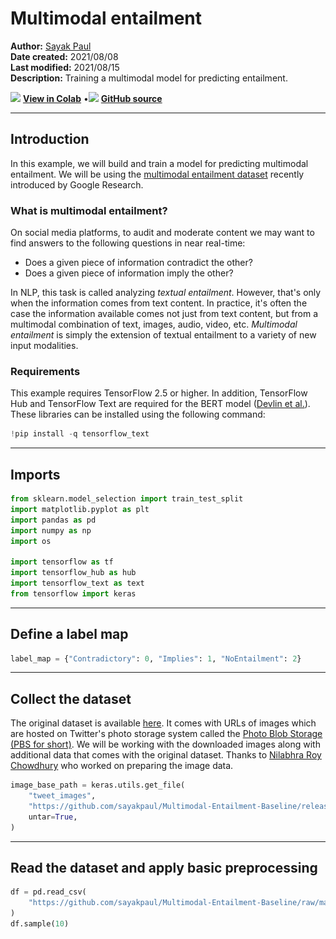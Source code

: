 # Multimodal entailment

**Author:** [Sayak Paul](https://twitter.com/RisingSayak)<br>
**Date created:** 2021/08/08<br>
**Last modified:** 2021/08/15<br>
**Description:** Training a multimodal model for predicting entailment.


<img class="k-inline-icon" src="https://colab.research.google.com/img/colab_favicon.ico"/> [**View in Colab**](https://colab.research.google.com/github/keras-team/keras-io/blob/master/examples/nlp/ipynb/multimodal_entailment.ipynb)  <span class="k-dot">•</span><img class="k-inline-icon" src="https://github.com/favicon.ico"/> [**GitHub source**](https://github.com/keras-team/keras-io/blob/master/examples/nlp/multimodal_entailment.py)



---
## Introduction

In this example, we will build and train a model for predicting multimodal entailment. We will be
using the
[multimodal entailment dataset](https://github.com/google-research-datasets/recognizing-multimodal-entailment)
recently introduced by Google Research.

### What is multimodal entailment?

On social media platforms, to audit and moderate content
we may want to find answers to the
following questions in near real-time:

* Does a given piece of information contradict the other?
* Does a given piece of information imply the other?

In NLP, this task is called analyzing _textual entailment_. However, that's only
when the information comes from text content.
In practice, it's often the case the information available comes not just
from text content, but from a multimodal combination of text, images, audio, video, etc.
_Multimodal entailment_ is simply the extension of textual entailment to a variety
of new input modalities.

### Requirements

This example requires TensorFlow 2.5 or higher. In addition, TensorFlow Hub and
TensorFlow Text are required for the BERT model
([Devlin et al.](https://arxiv.org/abs/1810.04805)). These libraries can be installed
using the following command:


```python
!pip install -q tensorflow_text
```

---
## Imports


```python
from sklearn.model_selection import train_test_split
import matplotlib.pyplot as plt
import pandas as pd
import numpy as np
import os

import tensorflow as tf
import tensorflow_hub as hub
import tensorflow_text as text
from tensorflow import keras
```

---
## Define a label map


```python
label_map = {"Contradictory": 0, "Implies": 1, "NoEntailment": 2}
```

---
## Collect the dataset

The original dataset is available
[here](https://github.com/google-research-datasets/recognizing-multimodal-entailment).
It comes with URLs of images which are hosted on Twitter's photo storage system called
the
[Photo Blob Storage (PBS for short)](https://blog.twitter.com/engineering/en_us/a/2012/blobstore-twitter-s-in-house-photo-storage-system).
We will be working with the downloaded images along with additional data that comes with
the original dataset. Thanks to
[Nilabhra Roy Chowdhury](https://de.linkedin.com/in/nilabhraroychowdhury) who worked on
preparing the image data.


```python
image_base_path = keras.utils.get_file(
    "tweet_images",
    "https://github.com/sayakpaul/Multimodal-Entailment-Baseline/releases/download/v1.0.0/tweet_images.tar.gz",
    untar=True,
)
```

---
## Read the dataset and apply basic preprocessing


```python
df = pd.read_csv(
    "https://github.com/sayakpaul/Multimodal-Entailment-Baseline/raw/main/csvs/tweets.csv"
)
df.sample(10)
```




<div style="overflow-x: scroll; width: 100%;">
<style scoped>
    .dataframe tbody tr th:only-of-type {
        vertical-align: middle;
    }

<div class="k-default-codeblock">
```
.dataframe tbody tr th {
    vertical-align: top;
}

.dataframe thead th {
    text-align: right;
}
```
</div>
</style>
<table border="1" class="dataframe">
  <thead>
    <tr style="text-align: right;">
      <th></th>
      <th>id_1</th>
      <th>text_1</th>
      <th>image_1</th>
      <th>id_2</th>
      <th>text_2</th>
      <th>image_2</th>
      <th>label</th>
    </tr>
  </thead>
  <tbody>
    <tr>
      <th>291</th>
      <td>1330800194863190016</td>
      <td>#KLM1167 (B738): #AMS (Amsterdam) to #HEL (Van...</td>
      <td>http://pbs.twimg.com/media/EnfzuZAW4AE236p.png</td>
      <td>1378695438480588802</td>
      <td>#CKK205 (B77L): #PVG (Shanghai) to #AMS (Amste...</td>
      <td>http://pbs.twimg.com/media/EyIcMexXEAE6gia.png</td>
      <td>NoEntailment</td>
    </tr>
    <tr>
      <th>37</th>
      <td>1366581728312057856</td>
      <td>Friends, interested all go to have a look!\n@j...</td>
      <td>http://pbs.twimg.com/media/EvcS1v4UcAEEXPO.jpg</td>
      <td>1373810535066570759</td>
      <td>Friends, interested all go to have a look!\n@f...</td>
      <td>http://pbs.twimg.com/media/ExDBZqwVIAQ4LWk.jpg</td>
      <td>Contradictory</td>
    </tr>
    <tr>
      <th>315</th>
      <td>1352551603258052608</td>
      <td>#WINk Drops I have earned today🚀\n\nToday:1/22...</td>
      <td>http://pbs.twimg.com/media/EsTdcLLVcAIiFKT.jpg</td>
      <td>1354636016234098688</td>
      <td>#WINk Drops I have earned today☀\n\nToday:1/28...</td>
      <td>http://pbs.twimg.com/media/EsyhK-qU0AgfMAH.jpg</td>
      <td>NoEntailment</td>
    </tr>
    <tr>
      <th>761</th>
      <td>1379795999493853189</td>
      <td>#buythedip Ready to FLY even HIGHER  #pennysto...</td>
      <td>http://pbs.twimg.com/media/EyYFJCzWgAMfTrT.jpg</td>
      <td>1380190250144792576</td>
      <td>#buythedip Ready to FLY even HIGHER  #pennysto...</td>
      <td>http://pbs.twimg.com/media/Eydrt0ZXAAMmbfv.jpg</td>
      <td>NoEntailment</td>
    </tr>
    <tr>
      <th>146</th>
      <td>1340185132293099523</td>
      <td>I know sometimes I am weird to you.\n\nBecause...</td>
      <td>http://pbs.twimg.com/media/EplLRriWwAAJ2AE.jpg</td>
      <td>1359755419883814913</td>
      <td>I put my sword down and get on my knees to swe...</td>
      <td>http://pbs.twimg.com/media/Et7SWWeWYAICK-c.jpg</td>
      <td>NoEntailment</td>
    </tr>
    <tr>
      <th>1351</th>
      <td>1381256604926967813</td>
      <td>Finally completed the skin rendering. Will sta...</td>
      <td>http://pbs.twimg.com/media/Eys1j7NVIAgF-YF.jpg</td>
      <td>1381630932092784641</td>
      <td>Hair rendering. Will finish the hair by tomorr...</td>
      <td>http://pbs.twimg.com/media/EyyKAoaUUAElm-e.jpg</td>
      <td>NoEntailment</td>
    </tr>
    <tr>
      <th>368</th>
      <td>1371883298805403649</td>
      <td>📉 $LINK Number of Receiving Addresses (7d MA) ...</td>
      <td>http://pbs.twimg.com/media/EwnoltOWEAAS4mG.jpg</td>
      <td>1373216720974979072</td>
      <td>📉 $LINK Number of Receiving Addresses (7d MA) ...</td>
      <td>http://pbs.twimg.com/media/Ew6lVGYXEAE6Ugi.jpg</td>
      <td>NoEntailment</td>
    </tr>
    <tr>
      <th>1112</th>
      <td>1377679115159887873</td>
      <td>April is National Distracted Driving Awareness...</td>
      <td>http://pbs.twimg.com/media/Ex5_u7UVIAARjQ2.jpg</td>
      <td>1379075258448281608</td>
      <td>April is Distracted Driving Awareness Month.  ...</td>
      <td>http://pbs.twimg.com/media/EyN1YjpWUAMc5ak.jpg</td>
      <td>NoEntailment</td>
    </tr>
    <tr>
      <th>264</th>
      <td>1330727515741167619</td>
      <td>♥️Verse Of The Day♥️\n.\n#VerseOfTheDay #Quran...</td>
      <td>http://pbs.twimg.com/media/EnexnydXIAYuI11.jpg</td>
      <td>1332623263495819264</td>
      <td>♥️Verse Of The Day♥️\n.\n#VerseOfTheDay #Quran...</td>
      <td>http://pbs.twimg.com/media/En5ty1VXUAATALP.jpg</td>
      <td>NoEntailment</td>
    </tr>
    <tr>
      <th>865</th>
      <td>1377784616275296261</td>
      <td>No white picket fence can keep us in. #TBT 200...</td>
      <td>http://pbs.twimg.com/media/Ex7fzouWQAITAq8.jpg</td>
      <td>1380175915804672012</td>
      <td>Sometimes you just need to change your altitud...</td>
      <td>http://pbs.twimg.com/media/EydernQXIAk2g5v.jpg</td>
      <td>NoEntailment</td>
    </tr>
  </tbody>
</table>
</div>



The columns we are interested in are the following:

* `text_1`
* `image_1`
* `text_2`
* `image_2`
* `label`

The entailment task is formulated as the following:

***Given the pairs of (`text_1`, `image_1`) and (`text_2`, `image_2`) do they entail (or
not entail or contradict) each other?***

We have the images already downloaded. `image_1` is downloaded as `id1` as its filename
and `image2` is downloaded as `id2` as its filename. In the next step, we will add two
more columns to `df` - filepaths of `image_1`s and `image_2`s.


```python
images_one_paths = []
images_two_paths = []

for idx in range(len(df)):
    current_row = df.iloc[idx]
    id_1 = current_row["id_1"]
    id_2 = current_row["id_2"]
    extentsion_one = current_row["image_1"].split(".")[-1]
    extentsion_two = current_row["image_2"].split(".")[-1]

    image_one_path = os.path.join(image_base_path, str(id_1) + f".{extentsion_one}")
    image_two_path = os.path.join(image_base_path, str(id_2) + f".{extentsion_two}")

    images_one_paths.append(image_one_path)
    images_two_paths.append(image_two_path)

df["image_1_path"] = images_one_paths
df["image_2_path"] = images_two_paths

# Create another column containing the integer ids of
# the string labels.
df["label_idx"] = df["label"].apply(lambda x: label_map[x])
```

---
## Dataset visualization


```python

def visualize(idx):
    current_row = df.iloc[idx]
    image_1 = plt.imread(current_row["image_1_path"])
    image_2 = plt.imread(current_row["image_2_path"])
    text_1 = current_row["text_1"]
    text_2 = current_row["text_2"]
    label = current_row["label"]

    plt.subplot(1, 2, 1)
    plt.imshow(image_1)
    plt.axis("off")
    plt.title("Image One")
    plt.subplot(1, 2, 2)
    plt.imshow(image_1)
    plt.axis("off")
    plt.title("Image Two")
    plt.show()

    print(f"Text one: {text_1}")
    print(f"Text two: {text_2}")
    print(f"Label: {label}")


random_idx = np.random.choice(len(df))
visualize(random_idx)

random_idx = np.random.choice(len(df))
visualize(random_idx)
```


    
![png](/img/examples/nlp/multimodal_entailment/multimodal_entailment_14_0.png)
    


<div class="k-default-codeblock">
```
Text one: Friends, interested all go to have a look!
@ThePartyGoddess @OurLadyAngels @BJsWholesale @Richard_Jeni @FashionLavidaG @RapaRooski @DMVTHING @DeMarcoReports @LobidaFo @DeMarcoMorgan https://t.co/cStULl7y7G
Text two: Friends, interested all go to have a look!
@smittyses @CYosabel @crum_7 @CrumDarrell @ElymalikU @jenloarn @SoCodiePrevost @roblowry82 @Crummy_14 @CSchmelzenbach https://t.co/IZphLTNzgl
Label: Contradictory

```
</div>
    
![png](/img/examples/nlp/multimodal_entailment/multimodal_entailment_14_2.png)
    


<div class="k-default-codeblock">
```
Text one: 👟 KICK OFF @ MARDEN SPORTS COMPLEX
```
</div>
    
<div class="k-default-codeblock">
```
We're underway in the Round 6 opener!
```
</div>
    
<div class="k-default-codeblock">
```
📺: @Foxtel, @kayosports
📱: My Football Live app https://t.co/wHSpvQaoGC
```
</div>
    
<div class="k-default-codeblock">
```
#WLeague #ADLvMVC #AUFC #MVFC https://t.co/3Smp8KXm8W
Text two: 👟 KICK OFF @ MARSDEN SPORTS COMPLEX
```
</div>
    
<div class="k-default-codeblock">
```
We're underway in sunny Adelaide!
```
</div>
    
<div class="k-default-codeblock">
```
📺: @Foxtel, @kayosports
📱: My Football Live app https://t.co/wHSpvQaoGC
```
</div>
    
<div class="k-default-codeblock">
```
#ADLvCBR #WLeague #AUFC #UnitedAlways https://t.co/fG1PyLQXM4
Label: NoEntailment

```
</div>
---
## Train/test split

The dataset suffers from
[class imbalance problem](https://developers.google.com/machine-learning/glossary#class-imbalanced-dataset).
We can confirm that in the following cell.


```python
df["label"].value_counts()
```




<div class="k-default-codeblock">
```
NoEntailment     1182
Implies           109
Contradictory     109
Name: label, dtype: int64

```
</div>
To account for that we will go for a stratified split.


```python
# 10% for test
train_df, test_df = train_test_split(
    df, test_size=0.1, stratify=df["label"].values, random_state=42
)
# 5% for validation
train_df, val_df = train_test_split(
    train_df, test_size=0.05, stratify=train_df["label"].values, random_state=42
)

print(f"Total training examples: {len(train_df)}")
print(f"Total validation examples: {len(val_df)}")
print(f"Total test examples: {len(test_df)}")
```

<div class="k-default-codeblock">
```
Total training examples: 1197
Total validation examples: 63
Total test examples: 140

```
</div>
---
## Data input pipeline

TensorFlow Hub provides
[variety of BERT family of models](https://www.tensorflow.org/text/tutorials/bert_glue#loading_models_from_tensorflow_hub).
Each of those models comes with a
corresponding preprocessing layer. You can learn more about these models and their
preprocessing layers from
[this resource](https://www.tensorflow.org/text/tutorials/bert_glue#loading_models_from_tensorflow_hub).

To keep the runtime of this example relatively short, we will use a smaller variant of
the original BERT model.


```python
# Define TF Hub paths to the BERT encoder and its preprocessor
bert_model_path = (
    "https://tfhub.dev/tensorflow/small_bert/bert_en_uncased_L-2_H-256_A-4/1"
)
bert_preprocess_path = "https://tfhub.dev/tensorflow/bert_en_uncased_preprocess/3"
```

Our text preprocessing code mostly comes from
[this tutorial](https://www.tensorflow.org/text/tutorials/bert_glue).
You are highly encouraged to check out the tutorial to learn more about the input
preprocessing.


```python

def make_bert_preprocessing_model(sentence_features, seq_length=128):
    """Returns Model mapping string features to BERT inputs.

  Args:
    sentence_features: A list with the names of string-valued features.
    seq_length: An integer that defines the sequence length of BERT inputs.

  Returns:
    A Keras Model that can be called on a list or dict of string Tensors
    (with the order or names, resp., given by sentence_features) and
    returns a dict of tensors for input to BERT.
  """

    input_segments = [
        tf.keras.layers.Input(shape=(), dtype=tf.string, name=ft)
        for ft in sentence_features
    ]

    # Tokenize the text to word pieces.
    bert_preprocess = hub.load(bert_preprocess_path)
    tokenizer = hub.KerasLayer(bert_preprocess.tokenize, name="tokenizer")
    segments = [tokenizer(s) for s in input_segments]

    # Optional: Trim segments in a smart way to fit seq_length.
    # Simple cases (like this example) can skip this step and let
    # the next step apply a default truncation to approximately equal lengths.
    truncated_segments = segments

    # Pack inputs. The details (start/end token ids, dict of output tensors)
    # are model-dependent, so this gets loaded from the SavedModel.
    packer = hub.KerasLayer(
        bert_preprocess.bert_pack_inputs,
        arguments=dict(seq_length=seq_length),
        name="packer",
    )
    model_inputs = packer(truncated_segments)
    return keras.Model(input_segments, model_inputs)


bert_preprocess_model = make_bert_preprocessing_model(["text_1", "text_2"])
keras.utils.plot_model(bert_preprocess_model, show_shapes=True, show_dtype=True)
```




    
![png](/img/examples/nlp/multimodal_entailment/multimodal_entailment_22_0.png)
    



### Run the preprocessor on a sample input


```python
idx = np.random.choice(len(train_df))
row = train_df.iloc[idx]
sample_text_1, sample_text_2 = row["text_1"], row["text_2"]
print(f"Text 1: {sample_text_1}")
print(f"Text 2: {sample_text_2}")

test_text = [np.array([sample_text_1]), np.array([sample_text_2])]
text_preprocessed = bert_preprocess_model(test_text)

print("Keys           : ", list(text_preprocessed.keys()))
print("Shape Word Ids : ", text_preprocessed["input_word_ids"].shape)
print("Word Ids       : ", text_preprocessed["input_word_ids"][0, :16])
print("Shape Mask     : ", text_preprocessed["input_mask"].shape)
print("Input Mask     : ", text_preprocessed["input_mask"][0, :16])
print("Shape Type Ids : ", text_preprocessed["input_type_ids"].shape)
print("Type Ids       : ", text_preprocessed["input_type_ids"][0, :16])

```

<div class="k-default-codeblock">
```
Text 1: Renewables met 97% of Scotland's electricity demand in 2020!!!!
https://t.co/wi5c9UFAUF https://t.co/arcuBgh0BP
Text 2: Renewables met 97% of Scotland's electricity demand in 2020 https://t.co/SrhyqPnIkU https://t.co/LORgvTM7Sn
Keys           :  ['input_mask', 'input_word_ids', 'input_type_ids']
Shape Word Ids :  (1, 128)
Word Ids       :  tf.Tensor(
[  101 13918  2015  2777  5989  1003  1997  3885  1005  1055  6451  5157
  1999 12609   999   999], shape=(16,), dtype=int32)
Shape Mask     :  (1, 128)
Input Mask     :  tf.Tensor([1 1 1 1 1 1 1 1 1 1 1 1 1 1 1 1], shape=(16,), dtype=int32)
Shape Type Ids :  (1, 128)
Type Ids       :  tf.Tensor([0 0 0 0 0 0 0 0 0 0 0 0 0 0 0 0], shape=(16,), dtype=int32)

```
</div>
We will now create `tf.data.Dataset` objects from the dataframes.

Note that the text inputs will be preprocessed as a part of the data input pipeline. But
the preprocessing modules can also be a part of their corresponding BERT models. This
helps reduce the training/serving skew and lets our models operate with raw text inputs.
Follow [this tutorial](https://www.tensorflow.org/text/tutorials/classify_text_with_bert)
to learn more about how to incorporate the preprocessing modules directly inside the
models.


```python

def dataframe_to_dataset(dataframe):
    columns = ["image_1_path", "image_2_path", "text_1", "text_2", "label_idx"]
    dataframe = dataframe[columns].copy()
    labels = dataframe.pop("label_idx")
    ds = tf.data.Dataset.from_tensor_slices((dict(dataframe), labels))
    ds = ds.shuffle(buffer_size=len(dataframe))
    return ds

```

### Preprocessing utilities


```python
resize = (128, 128)
bert_input_features = ["input_word_ids", "input_type_ids", "input_mask"]


def preprocess_image(image_path):
    extension = tf.strings.split(image_path)[-1]

    image = tf.io.read_file(image_path)
    if extension == b"jpg":
        image = tf.image.decode_jpeg(image, 3)
    else:
        image = tf.image.decode_png(image, 3)
    image = tf.image.resize(image, resize)
    return image


def preprocess_text(text_1, text_2):
    text_1 = tf.convert_to_tensor([text_1])
    text_2 = tf.convert_to_tensor([text_2])
    output = bert_preprocess_model([text_1, text_2])
    output = {feature: tf.squeeze(output[feature]) for feature in bert_input_features}
    return output


def preprocess_text_and_image(sample):
    image_1 = preprocess_image(sample["image_1_path"])
    image_2 = preprocess_image(sample["image_2_path"])
    text = preprocess_text(sample["text_1"], sample["text_2"])
    return {"image_1": image_1, "image_2": image_2, "text": text}

```

### Create the final datasets


```python
batch_size = 32
auto = tf.data.AUTOTUNE


def prepare_dataset(dataframe, training=True):
    ds = dataframe_to_dataset(dataframe)
    if training:
        ds = ds.shuffle(len(train_df))
    ds = ds.map(lambda x, y: (preprocess_text_and_image(x), y)).cache()
    ds = ds.batch(batch_size).prefetch(auto)
    return ds


train_ds = prepare_dataset(train_df)
validation_ds = prepare_dataset(val_df, False)
test_ds = prepare_dataset(test_df, False)

```

---
## Model building utilities

Our final model will accept two images along with their text counterparts. While the
images will be directly fed to the model the text inputs will first be preprocessed and
then will make it into the model. Below is a visual illustration of this approach:

![](https://github.com/sayakpaul/Multimodal-Entailment-Baseline/raw/main/figures/brief_architecture.png)

The model consists of the following elements:

* A standalone encoder for the images. We will use a
[ResNet50V2](https://arxiv.org/abs/1603.05027) pre-trained on the ImageNet-1k dataset for
this.
* A standalone encoder for the images. A pre-trained BERT will be used for this.

After extracting the individual embeddings, they will be projected in an identical space.
Finally, their projections will be concatenated and be fed to the final classification
layer.

This is a multi-class classification problem involving the following classes:

* NoEntailment
* Implies
* Contradictory

`project_embeddings()`, `create_vision_encoder()`, and `create_text_encoder()` utilities
are referred from [this example](https://keras.io/examples/nlp/nl_image_search/).

Projection utilities


```python

def project_embeddings(
    embeddings, num_projection_layers, projection_dims, dropout_rate
):
    projected_embeddings = keras.layers.Dense(units=projection_dims)(embeddings)
    for _ in range(num_projection_layers):
        x = tf.nn.gelu(projected_embeddings)
        x = keras.layers.Dense(projection_dims)(x)
        x = keras.layers.Dropout(dropout_rate)(x)
        x = keras.layers.Add()([projected_embeddings, x])
        projected_embeddings = keras.layers.LayerNormalization()(x)
    return projected_embeddings

```

Vision encoder utilities


```python

def create_vision_encoder(
    num_projection_layers, projection_dims, dropout_rate, trainable=False
):
    # Load the pre-trained ResNet50V2 model to be used as the base encoder.
    resnet_v2 = keras.applications.ResNet50V2(
        include_top=False, weights="imagenet", pooling="avg"
    )
    # Set the trainability of the base encoder.
    for layer in resnet_v2.layers:
        layer.trainable = trainable

    # Receive the images as inputs.
    image_1 = keras.Input(shape=(128, 128, 3), name="image_1")
    image_2 = keras.Input(shape=(128, 128, 3), name="image_2")

    # Preprocess the input image.
    preprocessed_1 = keras.applications.resnet_v2.preprocess_input(image_1)
    preprocessed_2 = keras.applications.resnet_v2.preprocess_input(image_2)

    # Generate the embeddings for the images using the resnet_v2 model
    # concatenate them.
    embeddings_1 = resnet_v2(preprocessed_1)
    embeddings_2 = resnet_v2(preprocessed_2)
    embeddings = keras.layers.Concatenate()([embeddings_1, embeddings_2])

    # Project the embeddings produced by the model.
    outputs = project_embeddings(
        embeddings, num_projection_layers, projection_dims, dropout_rate
    )
    # Create the vision encoder model.
    return keras.Model([image_1, image_2], outputs, name="vision_encoder")

```

Text encoder utilities


```python

def create_text_encoder(
    num_projection_layers, projection_dims, dropout_rate, trainable=False
):
    # Load the pre-trained BERT model to be used as the base encoder.
    bert = hub.KerasLayer(bert_model_path, name="bert",)
    # Set the trainability of the base encoder.
    bert.trainable = trainable

    # Receive the text as inputs.
    bert_input_features = ["input_type_ids", "input_mask", "input_word_ids"]
    inputs = {
        feature: keras.Input(shape=(128,), dtype=tf.int32, name=feature)
        for feature in bert_input_features
    }

    # Generate embeddings for the preprocessed text using the BERT model.
    embeddings = bert(inputs)["pooled_output"]

    # Project the embeddings produced by the model.
    outputs = project_embeddings(
        embeddings, num_projection_layers, projection_dims, dropout_rate
    )
    # Create the text encoder model.
    return keras.Model(inputs, outputs, name="text_encoder")

```

Multimodal model utilities


```python

def create_multimodal_model(
    num_projection_layers=1,
    projection_dims=256,
    dropout_rate=0.1,
    vision_trainable=False,
    text_trainable=False,
):
    # Receive the images as inputs.
    image_1 = keras.Input(shape=(128, 128, 3), name="image_1")
    image_2 = keras.Input(shape=(128, 128, 3), name="image_2")

    # Receive the text as inputs.
    bert_input_features = ["input_type_ids", "input_mask", "input_word_ids"]
    text_inputs = {
        feature: keras.Input(shape=(128,), dtype=tf.int32, name=feature)
        for feature in bert_input_features
    }

    # Create the encoders.
    vision_encoder = create_vision_encoder(
        num_projection_layers, projection_dims, dropout_rate, vision_trainable
    )
    text_encoder = create_text_encoder(
        num_projection_layers, projection_dims, dropout_rate, text_trainable
    )

    # Fetch the embedding projections.
    vision_projections = vision_encoder([image_1, image_2])
    text_projections = text_encoder(text_inputs)

    # Concatenate the projections and pass through the classification layer.
    concatenated = keras.layers.Concatenate()([vision_projections, text_projections])
    outputs = keras.layers.Dense(3, activation="softmax")(concatenated)
    return keras.Model([image_1, image_2, text_inputs], outputs)


multimodal_model = create_multimodal_model()
keras.utils.plot_model(multimodal_model, show_shapes=True)
```




    
![png](/img/examples/nlp/multimodal_entailment/multimodal_entailment_39_0.png)
    



You can inspect the structure of the individual encoders as well by setting the
`expand_nested` argument of `plot_model()` to `True`. You are encouraged
to play with the different hyperparameters involved in building this model and
observe how the final performance is affected.

---
## Compile and train the model


```python
multimodal_model.compile(
    optimizer="adam", loss="sparse_categorical_crossentropy", metrics="accuracy"
)

history = multimodal_model.fit(train_ds, validation_data=validation_ds, epochs=10)
```

<div class="k-default-codeblock">
```
Epoch 1/10
38/38 [==============================] - 49s 789ms/step - loss: 1.0014 - accuracy: 0.8229 - val_loss: 0.5514 - val_accuracy: 0.8571
Epoch 2/10
38/38 [==============================] - 3s 90ms/step - loss: 0.4019 - accuracy: 0.8814 - val_loss: 0.5866 - val_accuracy: 0.8571
Epoch 3/10
38/38 [==============================] - 3s 90ms/step - loss: 0.3557 - accuracy: 0.8897 - val_loss: 0.5929 - val_accuracy: 0.8571
Epoch 4/10
38/38 [==============================] - 3s 91ms/step - loss: 0.2877 - accuracy: 0.9006 - val_loss: 0.6272 - val_accuracy: 0.8571
Epoch 5/10
38/38 [==============================] - 3s 91ms/step - loss: 0.1796 - accuracy: 0.9398 - val_loss: 0.8545 - val_accuracy: 0.8254
Epoch 6/10
38/38 [==============================] - 3s 91ms/step - loss: 0.1292 - accuracy: 0.9566 - val_loss: 1.2276 - val_accuracy: 0.8413
Epoch 7/10
38/38 [==============================] - 3s 91ms/step - loss: 0.1015 - accuracy: 0.9666 - val_loss: 1.2914 - val_accuracy: 0.7778
Epoch 8/10
38/38 [==============================] - 3s 92ms/step - loss: 0.1253 - accuracy: 0.9524 - val_loss: 1.1944 - val_accuracy: 0.8413
Epoch 9/10
38/38 [==============================] - 3s 92ms/step - loss: 0.3064 - accuracy: 0.9131 - val_loss: 1.2162 - val_accuracy: 0.8095
Epoch 10/10
38/38 [==============================] - 3s 92ms/step - loss: 0.2212 - accuracy: 0.9248 - val_loss: 1.1080 - val_accuracy: 0.8413

```
</div>
---
## Evaluate the model


```python
_, acc = multimodal_model.evaluate(test_ds)
print(f"Accuracy on the test set: {round(acc * 100, 2)}%.")
```

<div class="k-default-codeblock">
```
5/5 [==============================] - 6s 1s/step - loss: 0.8390 - accuracy: 0.8429
Accuracy on the test set: 84.29%.

```
</div>
---
## Additional notes regarding training

**Incorporating regularization**:

The training logs suggest that the model is starting to overfit and may have benefitted
from regularization. Dropout ([Srivastava et al.](https://jmlr.org/papers/v15/srivastava14a.html))
is a simple yet powerful regularization technique that we can use in our model.
But how should we apply it here?

We could always introduce Dropout (`keras.layers.Dropout`) in between different layers of the model.
But here is another recipe. Our model expects inputs from two different data modalities.
What if either of the modalities is not present during inference? To account for this,
we can introduce Dropout to the individual projections just before they get concatenated:

```python
vision_projections = keras.layers.Dropout(rate)(vision_projections)
text_projections = keras.layers.Dropout(rate)(text_projections)
concatenated = keras.layers.Concatenate()([vision_projections, text_projections])
```

**Attending to what matters**:

Do all parts of the images correspond equally to their textual counterparts? It's likely
not the case. To make our model only focus on the most important bits of the images that relate
well to their corresponding textual parts we can use "cross-attention":

```python
# Embeddings.
vision_projections = vision_encoder([image_1, image_2])
text_projections = text_encoder(text_inputs)

# Cross-attention (Luong-style).
query_value_attention_seq = keras.layers.Attention(use_scale=True, dropout=0.2)(
    [vision_projections, text_projections]
)
# Concatenate.
concatenated = keras.layers.Concatenate()([vision_projections, text_projections])
contextual = keras.layers.Concatenate()([concatenated, query_value_attention_seq])
```

To see this in action, refer to
[this notebook](https://github.com/sayakpaul/Multimodal-Entailment-Baseline/blob/main/multimodal_entailment_attn.ipynb).

**Handling class imbalance**:

The dataset suffers from class imbalance. Investigating the confusion matrix of the
above model reveals that it performs poorly on the minority classes. If we had used a
weighted loss then the training would have been more guided. You can check out
[this notebook](https://github.com/sayakpaul/Multimodal-Entailment-Baseline/blob/main/multimodal_entailment.ipynb)
that takes class-imbalance into account during model training.

**Using only text inputs**:

Also, what if we had only incorporated text inputs for the entailment task? Because of
the nature of the text inputs encountered on social media platforms, text inputs alone
would have hurt the final performance. Under a similar training setup, by only using
text inputs we get to 67.14% top-1 accuracy on the same test set. Refer to
[this notebook](https://github.com/sayakpaul/Multimodal-Entailment-Baseline/blob/main/text_entailment.ipynb)
for details.

Finally, here is a table comparing different approaches taken for the entailment task:

| Type  | Standard<br>Cross-entropy     | Loss-weighted<br>Cross-entropy    | Focal Loss    |
|:---:  |:---:  |:---:    |:---:    |
| Multimodal    | 77.86%    | 67.86%    | 86.43%    |
| Only text     | 67.14%    | 11.43%    | 37.86%    |

You can check out [this repository](https://git.io/JR0HU) to learn more about how the
experiments were conducted to obtain these numbers.

---
## Final remarks

* The architecture we used in this example is too large for the number of data points
available for training. It's going to benefit from more data.
* We used a smaller variant of the original BERT model. Chances are high that with a
larger variant, this performance will be improved. TensorFlow Hub
[provides](https://www.tensorflow.org/text/tutorials/bert_glue#loading_models_from_tensorflow_hub)
a number of different BERT models that you can experiment with.
* We kept the pre-trained models frozen. Fine-tuning them on the multimodal entailment
task would could resulted in better performance.
* We built a simple baseline model for the multimodal entailment task. There are various
approaches that have been proposed to tackle the entailment problem.
[This presentation deck](https://docs.google.com/presentation/d/1mAB31BCmqzfedreNZYn4hsKPFmgHA9Kxz219DzyRY3c/edit?usp=sharing)
from the
[Recognizing Multimodal Entailment](https://multimodal-entailment.github.io/)
tutorial provides a comprehensive overview.

You can use the trained model hosted on [Hugging Face Hub](https://huggingface.co/keras-io/multimodal-entailment) and try the demo on [Hugging Face Spaces](https://huggingface.co/spaces/keras-io/multimodal_entailment)